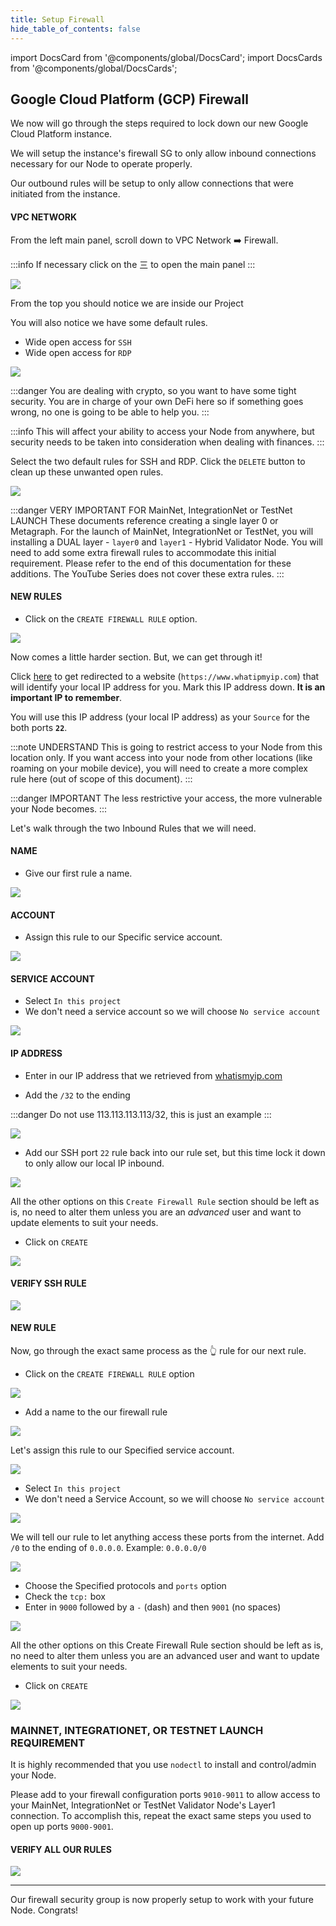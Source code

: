 ```yaml
---
title: Setup Firewall
hide_table_of_contents: false
---
```

<intro-end />

import DocsCard from '@components/global/DocsCard';
import DocsCards from '@components/global/DocsCards';

<head>
  <title>Google Cloud Platform GCP Firewall</title>
  <meta
    name="description"
    content="Add Security Group to Google Cloud Platform (GCP) instance."
  />
</head>

## Google Cloud Platform (GCP) Firewall 

We now will go through the steps required to lock down our new Google Cloud Platform instance.

We will setup the instance's firewall SG to only allow inbound connections necessary for our Node to operate properly.

Our outbound rules will be setup to only allow connections that were initiated from the instance.

#### VPC NETWORK

From the left main panel, scroll down to VPC Network ➡️ Firewall.

:::info
If necessary click on the 三 to open the main panel
:::

![](/img/validator_nodes/node-gcp-sg1.png)

From the top you should notice we are inside our Project

You will also notice we have some default rules.

- Wide open access for `SSH`
- Wide open access for `RDP`

![](/img/validator_nodes/node-gcp-sg2.png)


:::danger
You are dealing with crypto, so you want to have some tight security. You are in charge of your own DeFi here so if something goes wrong, no one is going to be able to help you.
:::

:::info 
This will affect your ability to access your Node from anywhere, but security needs to be taken into consideration when dealing with finances.
:::

Select the two default rules for SSH and RDP. Click the `DELETE` button to clean up these unwanted open rules.

![](/img/validator_nodes/node-gcp-sg3.png)

:::danger VERY IMPORTANT FOR MainNet, IntegrationNet or TestNet LAUNCH
These documents reference creating a single layer 0 or Metagraph.  For the launch of MainNet, IntegrationNet or TestNet, you will installing a DUAL layer - `layer0` and `layer1` - Hybrid Validator Node.  You will need to add some extra firewall rules to accommodate this initial requirement.   Please refer to the end of this documentation for these additions.  The YouTube Series does not cover these extra rules.
:::

#### NEW RULES

- Click on the `CREATE FIREWALL RULE` option.

![](/img/validator_nodes/node-gcp-sg4.png)

Now comes a little harder section. But, we can get through it!

Click [here](https://www.whatismyip.com) to get redirected to a website (`https://www.whatipmyip.com`) that will identify your local IP address for you.  Mark this IP address down.  **It is an important IP to remember**.

You will use this IP address (your local IP address) as your `Source` for the both ports **`22`**.

:::note UNDERSTAND
This is going to restrict access to your Node from this location only. If you want access into your node from other locations (like roaming on your mobile device), you will need to create a more complex rule here (out of scope of this document). 
:::

:::danger IMPORTANT
The less restrictive your access, the more vulnerable your Node becomes.
:::


Let's walk through the two Inbound Rules that we will need.

#### NAME

- Give our first rule a name.

![](/img/validator_nodes/node-gcp-sg5.png)

#### ACCOUNT

- Assign this rule to our Specific service account.

![](/img/validator_nodes/node-gcp-sg6.png)

#### SERVICE ACCOUNT
- Select `In this project`
- We don't need a service account so we will choose `No service account`

![](/img/validator_nodes/node-gcp-sg7.png)

#### IP ADDRESS

- Enter in our IP address that we retrieved from [whatismyip.com](https://www.whatismyip.com)

- Add the `/32` to the ending

:::danger
Do not use 113.113.113.113/32, this is just an example
:::

![](/img/validator_nodes/node-gcp-sg8.png)

- Add our SSH port `22` rule back into our rule set, but this time lock it down to only allow our local IP inbound.

![](/img/validator_nodes/node-gcp-sg9.png)

All the other options on this `Create Firewall Rule` section should be left as is, no need to alter them unless you are an *advanced* user and want to update elements to suit your needs.

- Click on `CREATE`

![](/img/validator_nodes/node-gcp-sg10.png)


#### VERIFY SSH RULE

![](/img/validator_nodes/node-gcp-sg11.png)

#### NEW RULE

Now, go through the exact same process as the 👆 rule for our next rule.

- Click on the `CREATE FIREWALL RULE` option

![](/img/validator_nodes/node-gcp-sg12.png)

- Add a name to the our firewall rule

![](/img/validator_nodes/node-gcp-sg13.png)

Let's assign this rule to our Specified service account.

![](/img/validator_nodes/node-gcp-sg14.png)

- Select `In this project`
- We don't need a Service Account, so we will choose `No service account`

![](/img/validator_nodes/node-gcp-sg15.png)

We will tell our rule to let anything access these ports from the internet. Add `/0` to the ending of `0.0.0.0`. 
Example: `0.0.0.0/0`

![](/img/validator_nodes/node-gcp-sg16.png)

- Choose the Specified protocols and `ports` option
- Check the `tcp:` box
- Enter in `9000` followed by a `-` (dash) and then `9001` (no spaces)

![](/img/validator_nodes/node-gcp-sg17.png)

All the other options on this Create Firewall Rule section should be left as is, no need to alter them unless you are an advanced user and want to update elements to suit your needs.

- Click on `CREATE`

![](/img/validator_nodes/node-gcp-sg18.png)

### MAINNET, INTEGRATIONET, OR TESTNET LAUNCH REQUIREMENT
It is highly recommended that you use `nodectl` to install and control/admin your Node.

Please add to your firewall configuration ports `9010-9011` to allow access to your MainNet, IntegrationNet or TestNet Validator Node's Layer1 connection.  To accomplish this, repeat the exact same steps you used to open up ports `9000-9001`.

#### VERIFY ALL OUR RULES

![](/img/validator_nodes/node-gcp-sg19.png)

---

Our firewall security group is now properly setup to work with your future Node. Congrats!
